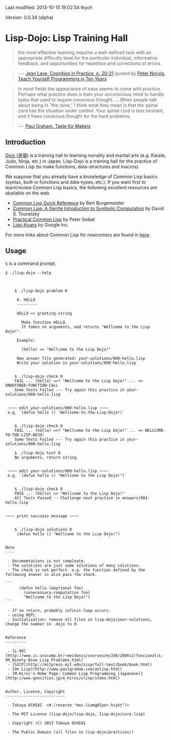 Last modified: 2013-10-15 19:02:54 tkych

Version: 0.0.34 (alpha)


Lisp-Dojo: Lisp Training Hall
=============================

> the most effective learning requires a well-defined task with
> an appropriate difficulty level for the particular individual,
> informative feedback, and opportunities for repetition and corrections of errors.

> --- [Jean Lave, Cognition in Practice, p. 20-21](http://www.amazon.com/exec/obidos/ASIN/0521357349)
> quoted by [Peter Norvig, Teach Yourself Programming in Ten Years](http://www.norvig.com/21-days.html)


> In most fields the appearance of ease seems to come with practice.
> Perhaps what practice does is train your unconscious mind to handle
> tasks that used to require conscious thought.
> ...
> When people talk about being in "the zone," I think what they mean is
> that the spinal cord has the situation under control. Your spinal cord
> is less hesitant, and it frees conscious thought for the hard problems.

> --- [Paul Graham, Taste for Makers][pg]


Introduction
------------

[Dojo (道場)][dojo] is a training hall to learning morality and martial arts (e.g. Karate, Judo, Ninja, etc.) in Japan.
Lisp-Dojo is a training hall for the practice of Common Lisp (to make functions, data-stractures and macros).

We suppose that you already have a knowledge of Common Lisp basics (syntax, built-in functions and data-types, etc.).
If you want first to learn/review Common Lisp basics, the following excellent resources are abailable on the web.

 - [Common Lisp Quick Reference][clqr] by Bert Burgemeister
 - [Common Lisp: A Gentle Introduction to Symbolic Computation][gentle] by David S. Touretzky
 - [Practical Common Lisp][pcl] by Peter Seibel
 - [Lisp-Koans][lisp-koans] by Google Inc.

For more links about Common Lisp for newcomers are found in [here][wellcome].


[pg]: http://www.paulgraham.com/taste.html
[dojo]: http://en.wikipedia.org/wiki/Dojo
[clqr]: http://clqr.boundp.org/
[gentle]: http://www-cgi.cs.cmu.edu/afs/cs.cmu.edu/user/dst/www/LispBook/index.html
[pcl]: http://www.gigamonkeys.com/book/
[lisp-koans]: https://github.com/google/lisp-koans
[wellcome]: https://github.com/tkych/lisp-dojo/blob/master/wellcome-to-cl.md


Usage
-----

`$` is a command prompt.


    $ ./lisp-dojo --help


~~~~ print usage message ~~~~


    $ ./lisp-dojo problem 0

     0. HELLO
     ---------

     HELLO => greeting-string

       Make function HELLO.
       It takes no arguments, and returns "Wellcome to the Lisp Dojo!".

     Example:

       (hello) => "Wellcome to the Lisp Dojo!"

     New answer file generated: your-solutions/000-hello.lisp
     Write your solution in your-solutions/000-hello.lisp


    $ ./lisp-dojo check 0
    FAIL ... (hello) =>? "Wellcome to the Lisp Dojo!" ... => UNDEFINED-FUNCTION-CALL
    Some Tests Failed --- Try again this practice in your-solutions/000-hello.lisp


 ~~~~ edit your-solutions/000-hello.lisp ~~~~
 e.g. `(defun hello () 'Wellcome-to-the-Lisp-Dojo!)`


    $ ./lisp-dojo check 0
    FAIL ... (hello) =>? "Wellcome to the Lisp Dojo!" ... => WELLCOME-TO-THE-LISP-DOJO!
    Some Tests Failed --- Try again this practice in your-solutions/000-hello.lisp

    $ ./lisp-dojo hint 0
    No arguments, return string.


 ~~~~ edit your-solutions/000-hello.lisp ~~~~
 e.g. `(defun hello () "Wellcome to the Lisp Dojo!")`


    $ ./lisp-dojo check 0
    PASS ... (hello) => "Wellcome to the Lisp Dojo!"
    All Tests Passed -- Challenge next practice in answers/001-hello.lisp


~~~~ print succsess message ~~~~


    $ ./lisp-dojo solutions 0
     (defun hello () "Wellcome to the Lisp Dojo!")


Note
----

 - Documemtations is not compleate.
 - The solutions are just some solutions of many solutions.
 - The check is not perfect. e.g. the function defined by the following anwser is also pass the check.

```
      (defun hello (&optional foo)
        (unnecessary-computation foo)
        "Wellcome to the Lisp Dojo!")
```

 - If no return, probably infinit-loop occurs.
 - using REPL.
 - Initialization: remove all files in lisp-dojo/your-solutions, change the number in .dojo to 0.


Reference
---------

 - [L-99](http://www.ic.unicamp.br/~meidanis/courses/mc336/2006s2/funcional/L-99_Ninety-Nine_Lisp_Problems.html)
 - [SICP](http://mitpress.mit.edu/sicp/full-text/book/book.html)
 - [On Lisp](http://www.paulgraham.com/onlisp.html)
 - [M.Hiroi's Home Page: Common Lisp Programming (Japanese)](http://www.geocities.jp/m_hiroi/clisp/index.html)


Author, License, Copyright
--------------------------

 - Takaya OCHIAI  <#.(reverse "moc.liamg@lper.hcykt")>

 - The MIT License (lisp-dojo/lisp-dojo, lisp-dojo/core.lisp)

 - Copyright (C) 2013 Takaya OCHIAI

 - The Public Domain (all files in lisp-dojo/practices/)
